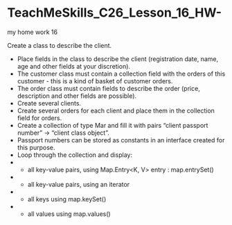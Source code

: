 # TeachMeSkills_C26_Lesson_16_HW-
my home work 16

Create a class to describe the client.
 * Place fields in the class to describe the client (registration date, name, age and other fields at your discretion).
 * The customer class must contain a collection field with the orders of this customer - this is a kind of basket of customer orders.
 * The order class must contain fields to describe the order (price, description and other fields are possible).
 * Create several clients.
 * Create several orders for each client and place them in the collection field for orders.
 * Create a collection of type Mar and fill it with pairs “client passport number” -> “client class object”.
 * Passport numbers can be stored as constants in an interface created for this purpose.
 * Loop through the collection and display:
 * - all key-value pairs, using Map.Entry<K, V> entry : map.entrySet()
 * - all key-value pairs, using an iterator
 * - all keys using map.keySet()
 * - all values using map.values()
